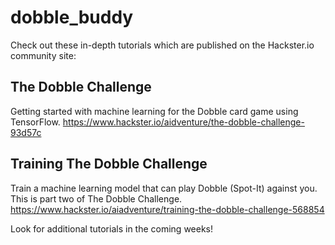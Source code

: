 # dobble_buddy
Check out these in-depth tutorials which are published on the Hackster.io community site:

## The Dobble Challenge
Getting started with machine learning for the Dobble card game using TensorFlow.
https://www.hackster.io/aidventure/the-dobble-challenge-93d57c

## Training The Dobble Challenge
Train a machine learning model that can play Dobble (Spot-It) against you. This is part two of The Dobble Challenge.
https://www.hackster.io/aiadventure/training-the-dobble-challenge-568854

Look for additional tutorials in the coming weeks!
